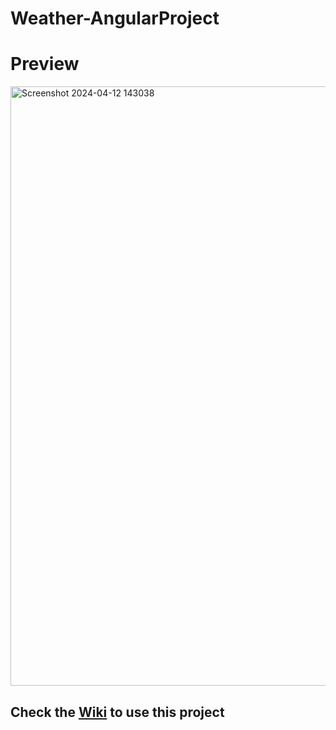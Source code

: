 # Weather-AngularProject

# Preview
<img width="959" alt="Screenshot 2024-04-12 143038" src="https://github.com/theworldisbroken/Angular-Weather-Application/assets/155479346/aa80f24a-f500-4e8c-9c46-15583abc3118">

## Check the [Wiki](https://github.com/theworldisbroken/Angular-Weather-Application/wiki) to use this project
